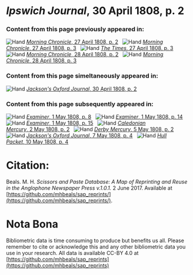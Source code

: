 # *Ipswich Journal*, 30 April 1808, p. 2  
  
### Content from this page previously appeared in:  
![Hand](http://scissorsandpaste.net/wp-content/uploads/2017/06/smallhandpointer.png) [*Morning Chronicle*, 27 April 1808, p. 2](https://mhbeals.github.io/sap_html/Morning-Chronicle/Morning-Chronicle-27-April-1808-p-2)  
![Hand](http://scissorsandpaste.net/wp-content/uploads/2017/06/smallhandpointer.png) [*Morning Chronicle*, 27 April 1808, p. 3](https://mhbeals.github.io/sap_html/Morning-Chronicle/Morning-Chronicle-27-April-1808-p-3)  
![Hand](http://scissorsandpaste.net/wp-content/uploads/2017/06/smallhandpointer.png) [*The Times*, 27 April 1808, p. 3](https://mhbeals.github.io/sap_html/The-Times/The-Times-27-April-1808-p-3)  
![Hand](http://scissorsandpaste.net/wp-content/uploads/2017/06/smallhandpointer.png) [*Morning Chronicle*, 28 April 1808, p. 2](https://mhbeals.github.io/sap_html/Morning-Chronicle/Morning-Chronicle-28-April-1808-p-2)  
![Hand](http://scissorsandpaste.net/wp-content/uploads/2017/06/smallhandpointer.png) [*Morning Chronicle*, 28 April 1808, p. 3](https://mhbeals.github.io/sap_html/Morning-Chronicle/Morning-Chronicle-28-April-1808-p-3)  
  
### Content from this page simeltaneously appeared in:  
![Hand](http://scissorsandpaste.net/wp-content/uploads/2017/06/smallhandpointer.png) [*Jackson's Oxford Journal*, 30 April 1808, p. 2](https://mhbeals.github.io/sap_html/Jackson's-Oxford-Journal/Jackson's-Oxford-Journal-30-April-1808-p-2)  
  
### Content from this page subsequently appeared in:  
![Hand](http://scissorsandpaste.net/wp-content/uploads/2017/06/smallhandpointer.png) [*Examiner*, 1 May 1808, p. 8](https://mhbeals.github.io/sap_html/Examiner/Examiner-1-May-1808-p-8)  
![Hand](http://scissorsandpaste.net/wp-content/uploads/2017/06/smallhandpointer.png) [*Examiner*, 1 May 1808, p. 14](https://mhbeals.github.io/sap_html/Examiner/Examiner-1-May-1808-p-14)  
![Hand](http://scissorsandpaste.net/wp-content/uploads/2017/06/smallhandpointer.png) [*Examiner*, 1 May 1808, p. 15](https://mhbeals.github.io/sap_html/Examiner/Examiner-1-May-1808-p-15)  
![Hand](http://scissorsandpaste.net/wp-content/uploads/2017/06/smallhandpointer.png) [*Caledonian Mercury*, 2 May 1808, p. 2](https://mhbeals.github.io/sap_html/Caledonian-Mercury/Caledonian-Mercury-2-May-1808-p-2)  
![Hand](http://scissorsandpaste.net/wp-content/uploads/2017/06/smallhandpointer.png) [*Derby Mercury*, 5 May 1808, p. 2](https://mhbeals.github.io/sap_html/Derby-Mercury/Derby-Mercury-5-May-1808-p-2)  
![Hand](http://scissorsandpaste.net/wp-content/uploads/2017/06/smallhandpointer.png) [*Jackson's Oxford Journal*, 7 May 1808, p. 4](https://mhbeals.github.io/sap_html/Jackson's-Oxford-Journal/Jackson's-Oxford-Journal-7-May-1808-p-4)  
![Hand](http://scissorsandpaste.net/wp-content/uploads/2017/06/smallhandpointer.png) [*Hull Packet*, 10 May 1808, p. 4](https://mhbeals.github.io/sap_html/Hull-Packet/Hull-Packet-10-May-1808-p-4)  


# Citation: 

Beals. M. H. *Scissors and Paste Database: A Map of Reprinting and Reuse in the Anglophone Newspaper Press v.1.0.1.* 2 June 2017. Available at [https://github.com/mhbeals/sap_reprints/](https://github.com/mhbeals/sap_reprints/). 

# Nota Bona

Bibliometric data is time consuming to produce but benefits us all. Please remember to cite or acknowledge this and any other bibliometric data you use in your research. All data is available CC-BY 4.0 at [https://github.com/mhbeals/sap_reprints](https://github.com/mhbeals/sap_reprints)